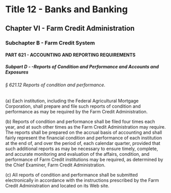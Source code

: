 
# Title 12 - Banks and Banking
## Chapter VI - Farm Credit Administration
### Subchapter B - Farm Credit System
#### PART 621 - ACCOUNTING AND REPORTING REQUIREMENTS
##### Subpart D - -Reports of Condition and Performance and Accounts and Exposures
###### § 621.12 Reports of condition and performance.

(a) Each institution, including the Federal Agricultural Mortgage Corporation, shall prepare and file such reports of condition and performance as may be required by the Farm Credit Administration.

(b) Reports of condition and performance shall be filed four times each year, and at such other times as the Farm Credit Administration may require. The reports shall be prepared on the accrual basis of accounting and shall fairly represent the financial condition and performance of each institution at the end of, and over the period of, each calendar quarter, provided that such additional reports as may be necessary to ensure timely, complete, and accurate monitoring and evaluation of the affairs, condition, and performance of Farm Credit institutions may be required, as determined by the Chief Examiner, Farm Credit Administration.

(c) All reports of condition and performance shall be submitted electronically in accordance with the instructions prescribed by the Farm Credit Administration and located on its Web site.
